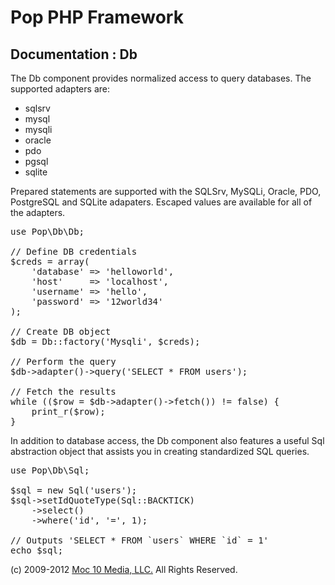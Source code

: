 Pop PHP Framework
=================

Documentation : Db
------------------

The Db component provides normalized access to query databases. The supported adapters are:

* sqlsrv
* mysql
* mysqli
* oracle
* pdo
* pgsql
* sqlite

Prepared statements are supported with the SQLSrv, MySQLi, Oracle, PDO, PostgreSQL and SQLite adapaters. Escaped values are available for all of the adapters.

<pre>
use Pop\Db\Db;

// Define DB credentials
$creds = array(
    'database' => 'helloworld',
    'host'     => 'localhost',
    'username' => 'hello',
    'password' => '12world34'
);

// Create DB object
$db = Db::factory('Mysqli', $creds);

// Perform the query
$db->adapter()->query('SELECT * FROM users');

// Fetch the results
while (($row = $db->adapter()->fetch()) != false) {
    print_r($row);
}
</pre>

In addition to database access, the Db component also features a useful Sql abstraction object that assists you in creating standardized SQL queries.

<pre>
use Pop\Db\Sql;

$sql = new Sql('users');
$sql->setIdQuoteType(Sql::BACKTICK)
    ->select()
    ->where('id', '=', 1);

// Outputs 'SELECT * FROM `users` WHERE `id` = 1'
echo $sql;
</pre>

(c) 2009-2012 [Moc 10 Media, LLC.](http://www.moc10media.com) All Rights Reserved.
